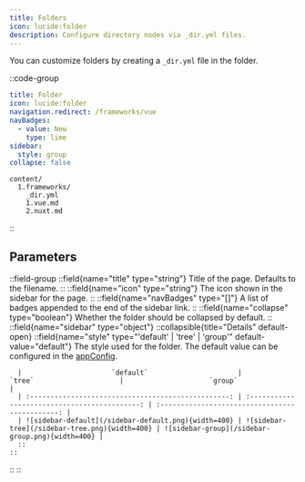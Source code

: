 ```yaml
---
title: Folders
icon: lucide:folder
description: Configure directory nodes via _dir.yml files.
---
```


You can customize folders by creating a `_dir.yml` file in the folder.

::code-group
```yml [_dir.yml]
title: Folder
icon: lucide:folder
navigation.redirect: /frameworks/vue
navBadges:
  - value: New
    type: lime
sidebar:
  style: group
collapse: false
```
```[Directory structure]
content/
  1.frameworks/
    _dir.yml
    1.vue.md
    2.nuxt.md
```
::

## Parameters

::field-group
  ::field{name="title" type="string"}
  Title of the page. Defaults to the filename.
  ::
  ::field{name="icon" type="string"}
  The icon shown in the sidebar for the page.
  ::
  ::field{name="navBadges" type="[]"}
  A list of badges appended to the end of the sidebar link.
  ::
  ::field{name="collapse" type="boolean"}
  Whether the folder should be collapsed by default.
  ::
  ::field{name="sidebar" type="object"}
    ::collapsible{title="Details" default-open}
      ::field{name="style" type="'default' | 'tree' | 'group'" default-value="default"}
      The style used for the folder. The default value can be configured in the [appConfig](/development/configuration/overview#aside).

      |                      `default`                      |                    `tree`                     |                     `group`                     |
      | :-------------------------------------------------: | :-------------------------------------------: | :---------------------------------------------: |
      | ![sidebar-default](/sidebar-default.png){width=400} | ![sidebar-tree](/sidebar-tree.png){width=400} | ![sidebar-group](/sidebar-group.png){width=400} |
      ::
    ::
  ::
::
